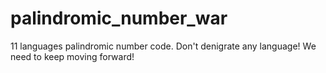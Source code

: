 # palindromic_number_war
11 languages palindromic number code. Don't denigrate any language! We need to keep moving forward!

